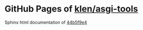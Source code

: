GitHub Pages of [klen/asgi-tools](https://github.com/klen/asgi-tools.git)
===
Sphinx html documentation of [44b5f9e4](https://github.com/klen/asgi-tools/tree/44b5f9e4326c05abcb2790ff81f82e15a98be650)
